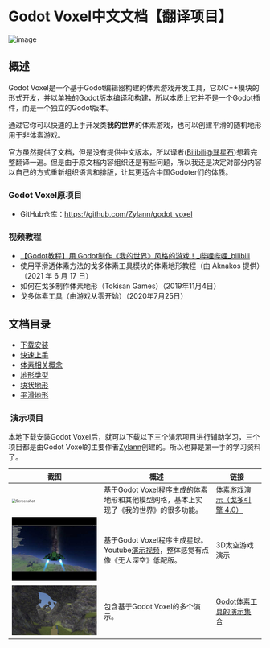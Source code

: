 # Godot Voxel中文文档【翻译项目】

![image](https://github.com/xun69/godot_voxel_chinese_doc/assets/23306801/a4ecc367-0618-409c-bab4-0578cd2a1582)

## 概述

Godot Voxel是一个基于Godot编辑器构建的体素游戏开发工具，它以C++模块的形式开发，并以单独的Godot版本编译和构建，所以本质上它并不是一个Godot插件，而是一个独立的Godot版本。

通过它你可以快速的上手开发类**我的世界**的体素游戏，也可以创建平滑的随机地形用于非体素游戏。

官方虽然提供了文档，但是没有提供中文版本，所以译者([Bilibili@巽星石](https://space.bilibili.com/98273681))想着完整翻译一遍。但是由于原文档内容组织还是有些问题，所以我还是决定对部分内容以自己的方式重新组织语言和排版，让其更适合中国Godoter们的体质。

### Godot Voxel原项目

- GitHub仓库：https://github.com/Zylann/godot_voxel

### 视频教程

- [【Godot教程】用 Godot制作《我的世界》风格的游戏！_哔哩哔哩_bilibili](https://www.bilibili.com/video/BV1mN411J7yv/?spm_id_from=333.337.search-card.all.click)
- 使用平滑透体素方法的戈多体素工具模块的体素地形教程（由 Aknakos 提供）（2021 年 6 月 17 日）
- 如何在戈多制作体素地形（Tokisan Games）（2019年11月4日）
- 戈多体素工具（由游戏从零开始）（2020年7月25日）

## 文档目录

- [下载安装](./主文档/下载安装.md) 
- [快速上手](./主文档/快速上手.md) 
- [体素相关概念](./主文档/体素相关概念.md) 
- [地形类型](./主文档/地形类型.md) 
- [块状地形](./主文档/块状地形.md) 
- [平滑地形](./主文档/平滑地形.md) 

###  演示项目

本地下载安装Godot Voxel后，就可以下载以下三个演示项目进行辅助学习，三个项目都是由Godot Voxel的主要作者[Zylann](https://github.com/Zylann)创建的。所以也算是第一手的学习资料了。

| 截图                                                         | 概述                                                         | 链接                                                         |
| ------------------------------------------------------------ | ------------------------------------------------------------ | ------------------------------------------------------------ |
| <img src="https://github.com/Zylann/voxelgame/raw/master/screenshots/2020_05_05_1953_small.png" alt="Screenshot" style="zoom: 50%;" /> | 基于Godot Voxel程序生成的体素地形和其他模型网格，基本上实现了《我的世界》的很多功能。 | [体素游戏演示（戈多引擎 4.0）](https://github.com/Zylann/voxelgame#voxel-game-demos-godot-engine-40) |
| <img src="./README.assets/xk.jpeg"  style="zoom: 80%;" />    | 基于Godot Voxel程序生成星球。Youtube[演示视频](https://www.youtube.com/watch?v=8OrZX347MoE)，整体感觉有点像《无人深空》低配版。 | 3D太空游戏演示                                               |
| <img src="./README.assets/3d-noise-1696779223718-12.jpg" alt="img" style="zoom:50%;" /> | 包含基于Godot Voxel的多个演示。                              | [Godot体素工具的演示集合](https://github.com/tinmanjuggernaut/voxelgame) |
